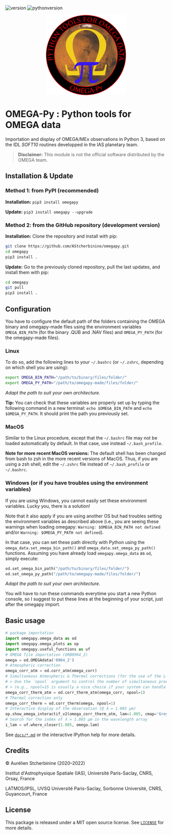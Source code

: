 ![version](https://img.shields.io/badge/version-2.2.10-blue)
![pythonversion](https://img.shields.io/badge/Python-3.7+-blue)

<p align="center">
<img width="250" height="250" src="https://github.com/AStcherbinine/omegapy/blob/master/docs/logo_omegapy_small2.png">
</p>

# OMEGA-Py : Python tools for OMEGA data

Importation and display of OMEGA/MEx observations in Python 3, based on the IDL *SOFT10* routines developped in the IAS planetary team.

> **Disclaimer:** This module is not the official software distributed by the OMEGA team.

## Installation & Update
### Method 1: from PyPI (recommended)
**Installation:** `pip3 install omegapy`

**Update:** `pip3 install omegapy --upgrade` 


### Method 2: from the GitHub repository (development version)
**Installation:** Clone the repository and install with pip:

~~~bash
git clone https://github.com/AStcherbinine/omegapy.git
cd omegapy
pip3 install .
~~~

**Update:** Go to the previously cloned repository, pull the last updates, and install them with pip:
~~~bash
cd omegapy
git pull
pip3 install .
~~~

## Configuration
You have to configure the default path of the folders containing the OMEGA binary and omegapy-made files
using the environment variables `OMEGA_BIN_PATH` (for the binary .QUB and .NAV files)
and `OMEGA_PY_PATH` (for the omegapy-made files).

### Linux
To do so, add the following lines to your `~/.bashrc` (or `~/.zshrc`, depending on which shell you are using):
~~~bash
export OMEGA_BIN_PATH="/path/to/binary/files/folder/"
export OMEGA_PY_PATH="/path/to/omegapy-made/files/folder/"
~~~
*Adapt the path to suit your own architecture.*

**Tip:** You can check that these variables are properly set up by typing the following command in a new terminal: `echo $OMEGA_BIN_PATH` and `echo $OMEGA_PY_PATH`.
It should print the path you previously set.

### MacOS
Similar to the Linux procedure, except that the `~/.bashrc` file may not be loaded automatically by default.
In that case, use instead `~/.bash_profile`.

**Note for more recent MacOS versions:** The default shell has been changed from bash to zsh in the more recent versions of MacOS. Thus, if you are using a zsh shell, edit the `~/.zshrc` file instead of `~/.bash_profile` or `~/.bashrc`.

### Windows (or if you have troubles using the environment variables)
If you are using Windows, you cannot easily set these environment variables.
Lucky you, there is a solution!

Note that it also apply if you are using another OS but had troubles setting the environment variables as described above (i.e., you are seeing these warnings when loading omegapy: `Warning: $OMEGA_BIN_PATH not defined` and/or `Warning: $OMEGA_PY_PATH not defined`).

In that case, you can set these path directly with Python using the `omega_data.set_omega_bin_path()` and `omega_data.set_omega_py_path()` functions.
Assuming you have already load `omegapy.omega_data` as `od`, simply execute:
~~~python
od.set_omega_bin_path("/path/to/binary/files/folder/")
od.set_omega_py_path("/path/to/omegapy-made/files/folder/")
~~~
*Adapt the path to suit your own architecture.*

You will have to run these commands everytime you start a new Python console, so I suggest to put these lines at the beginning of your script, just after the omegapy import.

## Basic usage
~~~python
# package importation
import omegapy.omega_data as od
import omegapy.omega_plots as op
import omegapy.useful_functions as uf
# OMEGA file importation (ORB0964_2)
omega = od.OMEGAdata('0964_2')
# Atmospheric correction
omega_corr_atm = od.corr_atm(omega_corr)
# Simultaneous Atmospheric & Thermal corrections (for the use of the L-channel)
# > Use the `npool` argument to control the number of simultaneous processes used to compute the thermal correction 
# > (e.g., npool=15 is usually a nice choice if your system can handle it)
omega_corr_therm_atm = od.corr_therm_atm(omega_corr, npool=1)
# Thermal correction only
omega_corr_therm = od.corr_therm(omega, npool=1)
# Interactive display of the observation (@ λ = 1.085 µm)
op.show_omega_interactif_v2(omega_corr_therm_atm, lam=1.085, cmap='Greys_r', vmin=0, vmax=0.5, polar=True)
# Search for the index of λ = 1.085 µm in the wavelength array
i_lam = uf.where_closer(1.085, omega.lam)
~~~

See [`docs/*.md`](https://github.com/AStcherbinine/omegapy/blob/master/docs/) or the interactive IPython help for more details.

## Credits

© Aurélien Stcherbinine (2020–2022)

Institut d'Astrophysique Spatiale (IAS), Université Paris-Saclay, CNRS, Orsay, France

LATMOS/IPSL, UVSQ Université Paris-Saclay, Sorbonne Université, CNRS, Guyancourt, France


## License
This package is released under a MIT open source license. See [`LICENSE`](https://github.com/AStcherbinine/omegapy/blob/master/LICENSE) for more details.
